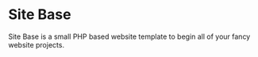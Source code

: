 Site Base
===========

Site Base is a small PHP based website template to begin all of your fancy website projects.